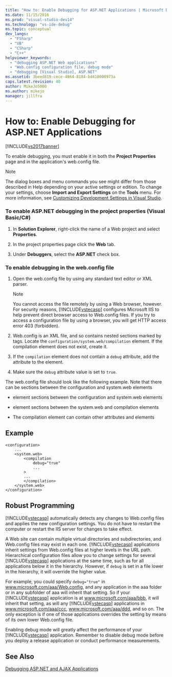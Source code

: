 ```yaml
---
title: "How to: Enable Debugging for ASP.NET Applications | Microsoft Docs"
ms.date: 11/15/2016
ms.prod: "visual-studio-dev14"
ms.technology: "vs-ide-debug"
ms.topic: conceptual
dev_langs: 
  - "FSharp"
  - "VB"
  - "CSharp"
  - "C++"
helpviewer_keywords: 
  - "debugging ASP.NET Web applications"
  - "Web.config configuration file, debug mode"
  - "debugging [Visual Studio], ASP.NET"
ms.assetid: 3beed819-cece-4864-8184-bd410000973a
caps.latest.revision: 40
author: MikeJo5000
ms.author: mikejo
manager: jillfra
---
```

# How to: Enable Debugging for ASP.NET Applications
[!INCLUDE[vs2017banner](../includes/vs2017banner.md)]

To enable debugging, you must enable it in both the **Project Properties** page and in the application's web.config file.  
  
> [!NOTE]  
> The dialog boxes and menu commands you see might differ from those described in Help depending on your active settings or edition. To change your settings, choose **Import and Export Settings** on the **Tools** menu. For more information, see [Customizing Development Settings in Visual Studio](http://msdn.microsoft.com/library/22c4debb-4e31-47a8-8f19-16f328d7dcd3).  
  
### To enable ASP.NET debugging in the project properties (Visual Basic/C#)  
  
1. In **Solution Explorer**, right-click the name of a Web project and select **Properties**.  
  
2. In the project properties page click the **Web** tab.  
  
3. Under **Debuggers**, select the **ASP.NET** check box.  
  
### To enable debugging in the web.config file  
  
1. Open the web.config file by using any standard text editor or XML parser.  
  
    > [!NOTE]  
    > You cannot access the file remotely by using a Web browser, however. For security reasons, [!INCLUDE[vstecasp](../includes/vstecasp-md.md)] configures Microsoft IIS to help prevent direct browser access to Web.config files. If you try to access a configuration file by using a browser, you will get HTTP access error 403 (forbidden).  
  
2. Web.config is an XML file, and so contains nested sections marked by tags. Locate the `configuration/system.web/compilation` element. If the compilation element does not exist, create it.  
  
3. If the `compilation` element does not contain a `debug` attribute, add the attribute to the element.  
  
4. Make sure the `debug` attribute value is set to `true`.  
  
The web.config file should look like the following example. Note that there can be sections between the configuration and system.web elements  
  
- element sections between the configuration and system.web elements  
  
- element sections between the system.web and compilation elements  
  
- The compilation element can contain other attributes and elements  
  
## Example  
  
```  
<configuration>  
    ...  
    <system.web>  
        <compilation  
            debug="true"  
            ...  
        >  
        ...  
        </compilation>  
    </system.web>  
</configuration>  
```  
  
## Robust Programming  
[!INCLUDE[vstecasp](../includes/vstecasp-md.md)] automatically detects any changes to Web.config files and applies the new configuration settings. You do not have to restart the computer or restart the IIS server for changes to take effect.  
  
A Web site can contain multiple virtual directories and subdirectories, and Web.config files may exist in each one. [!INCLUDE[vstecasp](../includes/vstecasp-md.md)] applications inherit settings from Web.config files at higher levels in the URL path. Hierarchical configuration files allow you to change settings for several [!INCLUDE[vstecasp](../includes/vstecasp-md.md)] applications at the same time, such as for all applications below it in the hierarchy. However, if `debug` is set in a file lower in the hierarchy, it will override the higher value.  
  
For example, you could specify `debug="true"` in www.microsoft.com/aaa/Web.config, and any application in the aaa folder or in any subfolder of aaa will inherit that setting. So if your [!INCLUDE[vstecasp](../includes/vstecasp-md.md)] application is at www.microsoft.com/aaa/bbb, it will inherit that setting, as will any [!INCLUDE[vstecasp](../includes/vstecasp-md.md)] applications in www.microsoft.com/aaa/ccc, www.microsoft.com/aaa/ddd, and so on. The only exception is if one of those applications overrides the setting by means of its own lower Web.config file.  
  
Enabling debug mode will greatly affect the performance of your [!INCLUDE[vstecasp](../includes/vstecasp-md.md)] application. Remember to disable debug mode before you deploy a release application or conduct performance measurements.  
  
## See Also  
[Debugging ASP.NET and AJAX Applications](../debugger/debugging-aspnet-and-ajax-applications.md)  
